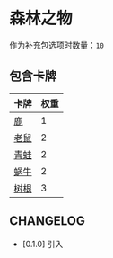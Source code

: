 # 森林之物

作为补充包选项时数量：`10`

## 包含卡牌

卡牌 | 权重
--- | ---
[鹿](../卡牌/鹿.md) | 1
[老鼠](../卡牌/老鼠.md) | 2
[青蛙](../卡牌/青蛙.md) | 2
[蜗牛](../卡牌/蜗牛.md) | 2
[树根](../卡牌/树根.md) | 3

## CHANGELOG

- [0.1.0] 引入
